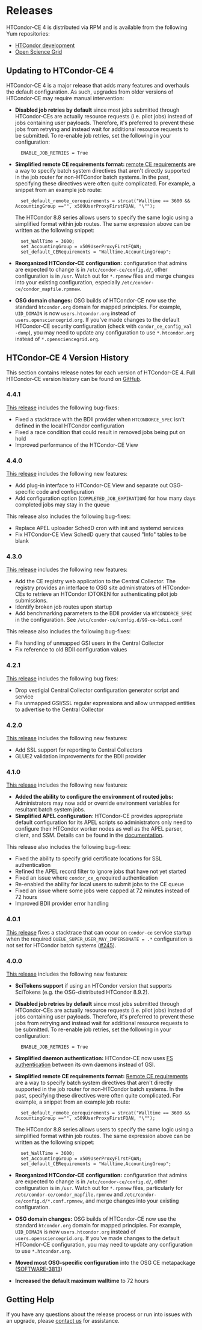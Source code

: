 Releases
========

HTCondor-CE 4 is distributed via RPM and is available from the following Yum repositories:

- [HTCondor development](https://research.cs.wisc.edu/htcondor/yum/)
- [Open Science Grid](https://opensciencegrid.org/docs/common/yum/)

Updating to HTCondor-CE 4
-------------------------

HTCondor-CE 4 is a major release that adds many features and overhauls the default configuration.
As such, upgrades from older versions of HTCondor-CE may require manual intervention:

- **Disabled job retries by default** since most jobs submitted through HTCondor-CEs are actually resource requests
  (i.e. pilot jobs) instead of jobs containing user payloads.
  Therefore, it's preferred to prevent these jobs from retrying and instead wait for additional resource requests to be
  submitted.
  To re-enable job retries, set the following in your configuration:

        ENABLE_JOB_RETRIES = True

- **Simplified remote CE requirements format:**
  [remote CE requirements](/batch-system-integration#setting-batch-system-directives) are a way to specify batch system
  directives that aren't directly supported in the job router for non-HTCondor batch systems.
  In the past, specifying these directives were often quite complicated. For example, a snippet from an example job
  route:

        set_default_remote_cerequirements = strcat("Walltime == 3600 && AccountingGroup =="", x509UserProxyFirstFQAN, "\"");

    The HTCondor 8.8 series allows users to specify the same logic using a simplified format within job routes.
    The same expression above can be written as the following snippet:

        set_WallTime = 3600;
        set_AccountingGroup = x509UserProxyFirstFQAN;
        set_default_CERequirements = "Walltime,AccountingGroup";

- **Reorganized HTCondor-CE configuration:** configuration that admins are expected to change is in
  `/etc/condor-ce/config.d/`, other configuration is in `/usr`.
  Watch out for `*.rpmnew` files and merge changes into your existing configuration, especially
  `/etc/condor-ce/condor_mapfile.rpmnew`.

- **OSG domain changes:** OSG builds of HTCondor-CE now use the standard `htcondor.org` domain for mapped principles.
  For example, `UID_DOMAIN` is now `users.htcondor.org` instead of `users.opensciencegrid.org`.
  If you've made changes to the default HTCondor-CE security configuration (check with `condor_ce_config_val -dump`),
  you may need to update any configuration to use `*.htcondor.org` instead of `*.opensciencegrid.org`.

HTCondor-CE 4 Version History
-----------------------------

This section contains release notes for each version of HTCondor-CE 4.
Full HTCondor-CE version history can be found on [GitHub](https://github.com/htcondor/htcondor-ce/releases).

### 4.4.1 ###

[This release](https://github.com/htcondor/htcondor-ce/releases/tag/v4.4.1) includes the following bug-fixes:

- Fixed a stacktrace with the BDII provider when `HTCONDORCE_SPEC` isn't defined in the local HTCondor configuration
- Fixed a race condition that could result in removed jobs being put on hold
- Improved performance of the HTCondor-CE View

### 4.4.0 ###

[This release](https://github.com/htcondor/htcondor-ce/releases/tag/v4.4.0) includes the following new features:

- Add plug-in interface to HTCondor-CE View and separate out OSG-specific code and configuration
- Add configuration option (`COMPLETED_JOB_EXPIRATION`) for how many days completed jobs may stay in the queue

This release also includes the following bug-fixes:

- Replace APEL uploader SchedD cron with init and systemd services
- Fix HTCondor-CE View SchedD query that caused "Info" tables to be blank

### 4.3.0 ###

[This release](https://github.com/htcondor/htcondor-ce/releases/tag/v4.3.0) includes the following new features:

- Add the CE registry web application to the Central Collector.
  The registry provides an interface to OSG site administrators of HTCondor-CEs to retrieve an HTCondor IDTOKEN for
  authenticating pilot job submissions.
- Identify broken job routes upon startup
- Add benchmarking parameters to the BDII provider via `HTCONDORCE_SPEC` in the configuration.
  See `/etc/condor-ce/config.d/99-ce-bdii.conf`

This release also includes the following bug-fixes:

- Fix handling of unmapped GSI users in the Central Collector
- Fix reference to old BDII configuration values

### 4.2.1 ###

[This release](https://github.com/htcondor/htcondor-ce/releases/tag/v4.2.1) includes the following bug fixes:

- Drop vestigial Central Collector configuration generator script and service
- Fix unmapped GSI/SSL regular expressions and allow unmapped entities to advertise to the Central Collector

### 4.2.0 ###

[This release](https://github.com/htcondor/htcondor-ce/releases/tag/v4.2.0) includes the following new features:

- Add SSL support for reporting to Central Collectors
- GLUE2 validation improvements for the BDII provider

### 4.1.0 ###

[This release](https://github.com/htcondor/htcondor-ce/releases/tag/v4.1.0) includes the following new features:

- **Added the ability to configure the environment of routed jobs:** Administrators may now add or override environment
  variables for resultant batch system jobs.
- **Simplified APEL configuration**: HTCondor-CE provides appropriate default configuration for its APEL scripts so
  administrators only need to configure their HTCondor worker nodes as well as the APEL parser, client, and SSM.
  Details can be found in the [documentation](/installation/htcondor-ce#uploading-accounting-records-to-apel).

This release also includes the following bug-fixes:

- Fixed the ability to specify grid certificate locations for SSL authentication
- Refined the APEL record filter to ignore jobs that have not yet started
- Fixed an issue where `condor_ce_q` required authentication
- Re-enabled the ability for local users to submit jobs to the CE queue
- Fixed an issue where some jobs were capped at 72 minutes instead of 72 hours
- Improved BDII provider error handling

### 4.0.1 ###

[This release](https://github.com/htcondor/htcondor-ce/releases/tag/v4.0.1) fixes a stacktrace that can occur on
`condor-ce` service startup when the required `QUEUE_SUPER_USER_MAY_IMPERSONATE = .*` configuration is not set for
HTCondor batch systems ([#245](https://github.com/htcondor/htcondor-ce/issues/245)).

### 4.0.0 ###

[This release]((https://github.com/htcondor/htcondor-ce/releases/tag/v4.0.0)) includes the following new features:

- **SciTokens support** if using an HTCondor version that supports SciTokens (e.g. the OSG-distributed HTCondor 8.9.2).
- **Disabled job retries by default** since most jobs submitted through HTCondor-CEs are actually resource requests
  (i.e. pilot jobs) instead of jobs containing user payloads.
  Therefore, it's preferred to prevent these jobs from retrying and instead wait for additional resource requests to be
  submitted.
  To re-enable job retries, set the following in your configuration:

        ENABLE_JOB_RETRIES = True

- **Simplified daemon authentication:** HTCondor-CE now uses
  [FS authentication](https://htcondor.readthedocs.io/en/stable/admin-manual/security.html#file-system-authentication)
  between its own daemons instead of GSI.
- **Simplified remote CE requirements format:**
  [Remote CE requirements](/batch-system-integration#setting-batch-system-directives)
  are a way to specify batch system directives that aren't directly supported in the job router for non-HTCondor batch systems.
  In the past, specifying these directives were often quite complicated. For example, a snippet from an example job route:

        set_default_remote_cerequirements = strcat("Walltime == 3600 && AccountingGroup =="", x509UserProxyFirstFQAN, "\"");

    The HTCondor 8.8 series allows users to specify the same logic using a simplified format within job routes.
    The same expression above can be written as the following snippet:

        set_WallTime = 3600;
        set_AccountingGroup = x509UserProxyFirstFQAN;
        set_default_CERequirements = "Walltime,AccountingGroup";

- **Reorganized HTCondor-CE configuration:** configuration that admins are expected to change is in
  `/etc/condor-ce/config.d/`, other configuration is in `/usr`.
  Watch out for `*.rpmnew` files, particularly for `/etc/condor-ce/condor_mapfile.rpmnew` and
  `/etc/condor-ce/config.d/*.conf.rpmnew`, and merge changes into your existing configuration.
- **OSG domain changes:** OSG builds of HTCondor-CE now use the standard `htcondor.org` domain for mapped principles.
  For example, `UID_DOMAIN` is now `users.htcondor.org` instead of `users.opensciencegrid.org`.
  If you've made changes to the default HTCondor-CE configuration, you may need to update any configuration to use
  `*.htcondor.org`.
- **Moved most OSG-specific configuration** into the OSG CE metapackage
  ([SOFTWARE-3813](https://jira.opensciencegrid.org/browse/SOFTWARE-3813))
- **Increased the default maximum walltime** to 72 hours

Getting Help
------------

If you have any questions about the release process or run into issues with an upgrade, please
[contact us](/#contact-us) for assistance.
